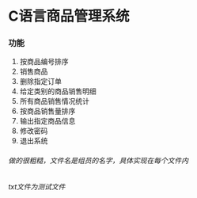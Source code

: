 # C语言商品管理系统
### 功能
1. 按商品编号排序
2. 销售商品
3. 删除指定订单
4. 给定类别的商品销售明细
5. 所有商品销售情况统计
6. 按商品销售量排序 
7. 输出指定商品信息
8. 修改密码
0. 退出系统

###### 做的很粗糙，文件名是组员的名字，具体实现在每个文件内

###### txt文件为测试文件
